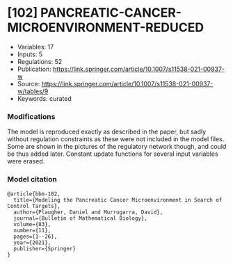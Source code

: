 # \[102\] PANCREATIC-CANCER-MICROENVIRONMENT-REDUCED

 - Variables: 17
 - Inputs: 5
 - Regulations: 52
 - Publication: https://link.springer.com/article/10.1007/s11538-021-00937-w
 - Source: https://link.springer.com/article/10.1007/s11538-021-00937-w/tables/9
 - Keywords: curated


### Modifications

The model is reproduced exactly as described in the paper, but sadly without regulation constraints as these were not included in the model files. Some are shown in the pictures of the regulatory network though, and could be thus added later. Constant update functions for several input variables were erased.

### Model citation

```
@article{bbm-102,
  title={Modeling the Pancreatic Cancer Microenvironment in Search of Control Targets},
  author={Plaugher, Daniel and Murrugarra, David},
  journal={Bulletin of Mathematical Biology},
  volume={83},
  number={11},
  pages={1--26},
  year={2021},
  publisher={Springer}
}
```

